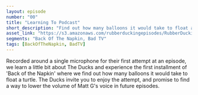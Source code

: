 ```yaml
---
layout: episode
number: "00"
title: "Learning To Podcast"
short_description: "Find out how many balloons it would take to float a turtle and whether or not the best part of space is the difficulty of hoarding animals there."
asset_link: "https://s3.amazonaws.com/rubberduckingepisodes/RubberDucking000.m4a"
segments: "Back Of The Napkin, Bad TV"
tags: [BackOfTheNapkin, BadTV]
---
```


Recorded around a single microphone for their first attempt at an episode, we learn a little bit about The Ducks and experience the first installment of 'Back of the Napkin' where we find out how many balloons it would take to float a turtle. The Ducks invite you to enjoy the attempt, and promise to find a way to lower the volume of Matt G's voice in future episodes.
